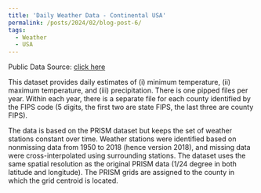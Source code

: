 ```yaml
---
title: 'Daily Weather Data - Continental USA'
permalink: /posts/2024/02/blog-post-6/
tags:
  - Weather
  - USA 
---
```


Public Data Source: [click here](https://zenodo.org/records/10625288)

This dataset provides daily estimates of (i) minimum temperature, (ii) maximum temperature, and (iii) precipitation. There is one pipped files per year. Within each year, there is a separate file for each county identified by the FIPS code (5 digits, the first two are state FIPS, the last three are county FIPS).

The data is based on the PRISM dataset but keeps the set of weather stations constant over time. Weather stations were identified based on nonmissing data from 1950 to 2018 (hence version 2018), and missing data were cross-interpolated using surrounding stations. The dataset uses the same spatial resolution as the original PRISM data (1/24 degree in both latitude and longitude). The PRISM grids are assigned to the county in which the grid centroid is located.
